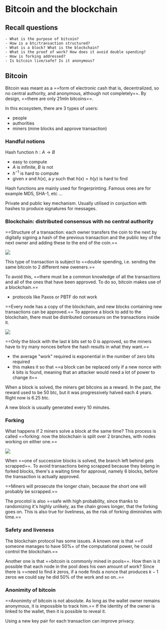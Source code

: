 # Bitcoin and the blockchain

## Recall questions
    - What is the purpose of bitcoin?
    - How is a btc/transaction structured? 
    - What is a block? What is the blockchain?
    - What is the proof of work? How does it avoid double spending?
    - How is forking addressed?
    - Is bitcoin live/safe? Is it anonymous?

## Bitcoin

Bitcoin was meant as a ==form of electronic cash that is, decentralized, so no central authority, and anonymous, although not completely==. By design, ==there are only 21mln bitcoins==.

In this ecosystem, there are 3 types of users:
- people
- authorities
- miners (mine blocks and approve transaction)

### Handful notions

Hash function $h : A \to B$
- easy to compute
- $A$ is infinite, $B$ is not
- $h^{-1}$ is hard to compute
- given $x$ and $h(x)$, a $y$ such that $h(x) = h(y)$ is hard to find

Hash functions are mainly used for fingerprinting. Famous ones are for example MD5, SHA-1, etc $\ldots$

Private and public key mechanism. Usually utilised in conjuction with hashes to produce signatures for messages.

### Blockchain: distributed consensus with no central authority

==Structure of a transaction: each owner transfers the coin to the next by digitally signing a hash of the previous transaction and the public key of the next owner and adding these to the end of the coin.==

![](../../..//DS/btcblock.png)

This type of transaction is subject to ==double spending, i.e. sending the same bitcoin to 2 different new oweners.==

To avoid this, ==there must be a common knowledge of all the transactions and all of the ones that have been approved. To do so, bitcoin makes use of a blockchain.==
- protocols like Paxos or PBTF do not work 

==Every node has a copy of the blockchain, and new blocks containing new transactions can be approved.== To approve a block to add to the blockchain, there must be distributed consesuns on the transactions inside it.

![](../../..//DS/bchain.png)

==Only the block with the last $k$ bits set to 0 is approved, so the miners have to try many nonces before the hash results in what they want.==
- the average "work" required is exponential in the number of zero bits required
- this makes it so that ==a block can be replaced only if a new nonce with $k$ bits is found, meaning that an attacker would need a lot of power to change it==

When a block is solved, the miners get bitcoins as a reward. In the past, the reward used to be 50 btc, but it was progressively halved each 4 years. Right now is 6.25 btc.

A new block is usually generated every 10 minutes.

### Forking

What happens if 2 miners solve a block at the same time? This process is called ==forking: now the blockchain is split over 2 branches, with nodes working on either one.==

![](../../..//DS/fork.png)

When ==one of successive blocks is solved, the branch left behind gets scrapped==. To avoid transactions being scrapped because they belong in forked blocks, there's a waiting time for approval, namely 6 blocks, before the transaction is actually approved.  

==Miners will prosecute the longer chain, because the short one will probably be scrapped.==

The procotol is also ==safe with high probability, since thanks to randomizing it's highly unlikely, as the chain grows longer, that the forking goes on. This is also true for liveliness, as the risk of forking diminishes with time.==

### Safety and liveness

The blockchain protocol has some issues. A known one is that ==if someone manages to have 50%+ of the computational power, he could control the blockchain.==

Another one is that ==bitcoin is commonly mined in pools==. How then is it possible that each node in the pool does his own amount of work? Since there is ==need to find $k$ zeros, if a node finds a nonce that produces $k-1$ zeros we could say he did 50% of the work and so on..==

### Anonimity of bitcoin

==Anonimity of bitcoin is not absolute. As long as the wallet owner remains anonymous, it is impossible to track him.== If the identity of the owner is linked to the wallet, then it is possible to reveal it.

Using a new key pair for each transaction can improve privacy.


